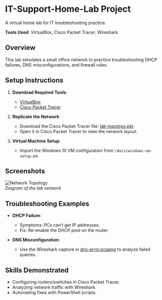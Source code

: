 # IT-Support-Home-Lab Project
A virtual home lab for IT troubleshooting practice.

**Tools Used**: VirtualBox, Cisco Packet Tracer, Wireshark  

## Overview  
This lab simulates a small office network to practice troubleshooting DHCP failures, DNS misconfigurations, and firewall rules.  

## Setup Instructions  
1. **Download Required Tools**:  
   - [VirtualBox](https://www.virtualbox.org/)  
   - [Cisco Packet Tracer](https://www.netacad.com/)  

2. **Replicate the Network**:  
   - Download the Cisco Packet Tracer file: [lab-topology.pkt](cisco-configs/lab-topology.pkt).  
   - Open it in Cisco Packet Tracer to view the network layout.  

3. **Virtual Machine Setup**:  
   - Import the Windows 10 VM configuration from `/docs/windows-vm-setup.md`.  

## Screenshots  
![Network Topology](screenshots/network-diagram.png)  
*Diagram of the lab network*  

## Troubleshooting Examples  
- **DHCP Failure**:  
  - Symptoms: PCs can’t get IP addresses.  
  - Fix: Re-enable the DHCP pool on the router.  

- **DNS Misconfiguration**:  
  - Use the Wireshark capture in [dns-error.pcapng](docs/dns-error.pcapng) to analyze failed queries.  

## Skills Demonstrated  
- Configuring routers/switches in Cisco Packet Tracer.  
- Analyzing network traffic with Wireshark.  
- Automating fixes with PowerShell scripts.  
